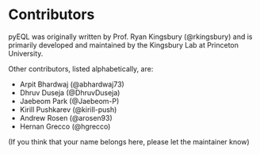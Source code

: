 # Contributors

pyEQL was originally written by Prof. Ryan Kingsbury (@rkingsbury) and is primarily
developed and maintained by the Kingsbury Lab at Princeton University.

Other contributors, listed alphabetically, are:

- Arpit Bhardwaj (@abhardwaj73)
- Dhruv Duseja (@DhruvDuseja)
- Jaebeom Park (@Jaebeom-P)
- Kirill Pushkarev (@kirill-push)
- Andrew Rosen (@arosen93)
- Hernan Grecco (@hgrecco)

(If you think that your name belongs here, please let the maintainer know)
